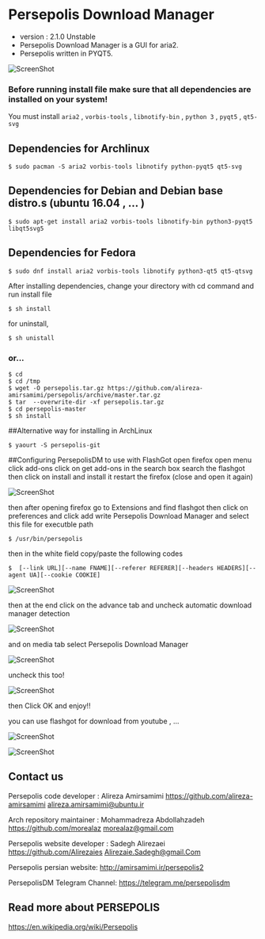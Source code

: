 Persepolis Download Manager 
=============
+ version : 2.1.0 Unstable
+ Persepolis Download Manager is a GUI for aria2.
+ Persepolis written in PYQT5.


![ScreenShot](http://s1.picofile.com/file/8264685926/persepolis.jpg)


### Before running install file make sure that all dependencies are installed on your system!
You must install `aria2` , `vorbis-tools` , `libnotify-bin` , `python 3` , `pyqt5` , `qt5-svg`

## Dependencies for Archlinux

    $ sudo pacman -S aria2 vorbis-tools libnotify python-pyqt5 qt5-svg

## Dependencies for Debian and Debian base distro.s (ubuntu 16.04 , ... )

    $ sudo apt-get install aria2 vorbis-tools libnotify-bin python3-pyqt5 libqt5svg5

## Dependencies for Fedora

    $ sudo dnf install aria2 vorbis-tools libnotify python3-qt5 qt5-qtsvg

After installing dependencies, change your directory with cd command and run install file

    $ sh install

for uninstall,

    $ sh unistall

### or...

    $ cd
    $ cd /tmp
    $ wget -O persepolis.tar.gz https://github.com/alireza-amirsamimi/persepolis/archive/master.tar.gz
    $ tar  --overwrite-dir -xf persepolis.tar.gz
    $ cd persepolis-master
    $ sh install

##Alternative way for installing in ArchLinux

    $ yaourt -S persepolis-git

##Configuring PersepolisDM to use with FlashGot
open firefox
open menu
click add-ons
click on get add-ons
in the search box search the flashgot
then click on install and install it
restart the firefox (close and open it again)

![ScreenShot](http://s6.picofile.com/file/8259833184/flashgot.jpg)

then after opening firefox go to Extensions and find flashgot
then click on preferences and click add
write Persepolis Download Manager and select this file for executble path

	$ /usr/bin/persepolis


then in the white field copy/paste the following codes

	$  [--link URL][--name FNAME][--referer REFERER][--headers HEADERS][--agent UA][--cookie COOKIE]

![ScreenShot](http://s1.picofile.com/file/8264685818/flashgot1.png)

then at the end click on the advance tab and uncheck automatic download manager detection

![ScreenShot](http://s2.picofile.com/file/8264685876/flashgot4.png)

and on media tab select Persepolis Download Manager

![ScreenShot](http://s1.picofile.com/file/8264685868/flashgot3.png)

uncheck this too!

![ScreenShot](http://s2.picofile.com/file/8264685834/flashgot2.png)

then Click OK and enjoy!!

you can use flashgot for download from youtube , ...

![ScreenShot](http://s4.picofile.com/file/8179632850/11.jpg)

![ScreenShot](http://s6.picofile.com/file/8179631500/10.jpg)



## Contact us
Persepolis code developer : Alireza Amirsamimi
https://github.com/alireza-amirsamimi
alireza.amirsamimi@ubuntu.ir

Arch repository maintainer : Mohammadreza Abdollahzadeh
https://github.com/morealaz
morealaz@gmail.com

Persepolis website developer : Sadegh Alirezaei
https://github.com/Alirezaies
Alirezaie.Sadegh@gmail.Com


Persepolis persian website:
http://amirsamimi.ir/persepolis2


PersepolisDM Telegram Channel:
https://telegram.me/persepolisdm

## Read more about PERSEPOLIS
https://en.wikipedia.org/wiki/Persepolis
